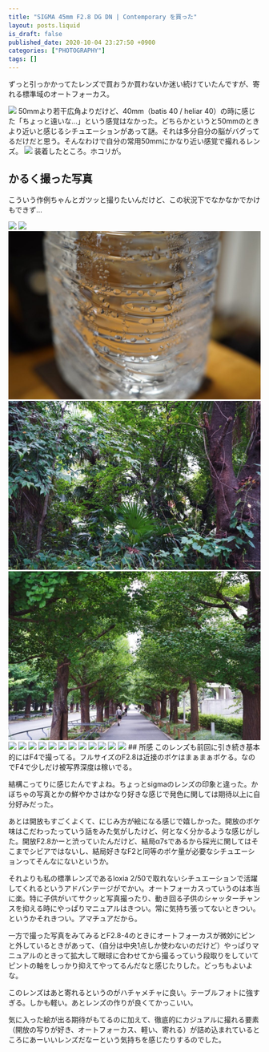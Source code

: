 ```yaml
---
title: "SIGMA 45mm F2.8 DG DN | Contemporary を買った"
layout: posts.liquid
is_draft: false
published_date: 2020-10-04 23:27:50 +0900
categories: ["PHOTOGRAPHY"]
tags: []
---
```


ずっと引っかかってたレンズで買おうか買わないか迷い続けていたんですが、寄れる標準域のオートフォーカス。

<img class="in_article" src="https://www.sigma-global.com/common/lenses/cas/product/contemporary/c019_45_28/index/images/mount-image_e.jpg">
50mmより若干広角よりだけど、40mm（batis 40 / heliar 40）の時に感じた「ちょっと遠いな...」という感覚はなかった。どちらかというと50mmのときより近いと感じるシチュエーションがあって謎。それは多分自分の脳がバグってるだけだと思う。そんなわけで自分の常用50mmにかなり近い感覚で撮れるレンズ。

<img class="in_article" src="https://lh3.googleusercontent.com/V3NIZCEMPtawB5c2DD0m5bGygJyHDcSKHsGupiqSCGU0VZ4NnETeeWjsPzzFyUw_FGBmejDEW2I9AMd4EZmuS0JRyKR2zQ0T4KrrzKwbV1bWjxz2kh1L40HnBl1jJjDT__ojfNgLC-mNV06ol3blvS4SOtQXPFT4V176kuhefsy7isQByD3w4QElS312atiw1p_1QiCfy8hmZJZmFr2cVF9IqGlF7G1Rycqv8cbjvaN3ighC5IfZt2Hd7lj_FqVWF8R28WPObezi8GSP4YovrUSB4jQXL3PZTfXM-oRUbzuroYyIP0S2u_5bi2z3JhJcF4k_PO9QCq44VS91DbLPCxc62Kpjtp4NhDiiWMkJhHiVs5z9pYcnU884kXgCVJvpcWcaYfQYh2RbVdPo0QrUAEzCSeF-_dYdxVzLsQWjZAOPxm_g0gm3YWu3mSsl9446yTaZZfIFdm9eRIXVJvT0F8Gi5bCC2RAaf6U1OuoePbFyEebQErmf70g63I49wocFviL1zRGiN6u2NetX8FmIDw6Y9M9WqAz2fa2-xqq0DFLZvrL3nuX53IhfKxvwgwj6QJln6RfZZmQmU3R8fY8N45y-F5W4thUfZKlA7DRNGRyxP9YV9O_nAdi0hXS8WEkvuxORW9aoEKw3vZDJEX-RepFVjQlcrPlRfGF3wJwtaJZKI0EiN0WQTr4Ce6Eegyc=w1346-h897-no?authuser=2">
装着したところ。ホコリが。

## かるく撮った写真
こういう作例ちゃんとガツッと撮りたいんだけど、この状況下でなかなかでかけもできず...

<img class="in_article" src="/public/images/2020/10/DSC06264-1024x684.jpg">
<img class="in_article" src="/public/images/2020/10/DSC06268-1024x684.jpg">
<img class="in_article" src="/public/images/2020/10/DSC06245-1024x684.jpg">
<img class="in_article" src="/public/images/2020/10/211909B6-138A-47EB-A1DE-07894E6D0748-E9B799DE-AC86-407A-B151-2C5303187649-1024x684.jpg">
<img class="in_article" src="/public/images/2020/10/4C21D516-A150-403A-A15A-0EB14A9DBB94-2397205C-95AF-4E74-80E2-B90359282384-1024x684.jpg">
<img class="in_article" src="/public/images/2020/10/DSC06531-1024x684.jpg">
<img class="in_article" src="/public/images/2020/10/DSC06530-1024x684.jpg">
<img class="in_article" src="/public/images/2020/10/DSC06518-1024x684.jpg">
<img class="in_article" src="/public/images/2020/10/DSC06512-1024x684.jpg">
<img class="in_article" src="/public/images/2020/10/DSC06505-1-1024x684.jpg">
<img class="in_article" src="/public/images/2020/10/DSC06499-684x1024.jpg">
<img class="in_article" src="/public/images/2020/10/DSC06493-1024x684.jpg">
<img class="in_article" src="/public/images/2020/10/DSC06492-1024x684.jpg">
<img class="in_article" src="/public/images/2020/10/DSC06491-684x1024.jpg">
<img class="in_article" src="/public/images/2020/10/DSC06481-1024x684.jpg">
<img class="in_article" src="/public/images/2020/10/DSC06469-1024x684.jpg">
<img class="in_article" src="/public/images/2020/10/DSC06458-1024x684.jpg">
## 所感
このレンズも前回に引き続き基本的にはF4で撮ってる。フルサイズのF2.8は近接のボケはまぁまぁボケる。なのでF4で少しだけ被写界深度は稼いでる。

結構こってりに感じたんですよね。ちょっとsigmaのレンズの印象と違った。かぼちゃの写真とかの鮮やかさはかなり好きな感じで発色に関しては期待以上に自分好みだった。

あとは開放もすごくよくて、にじみ方が絵になる感じで嬉しかった。開放のボケ味はこだわったっていう話をみた気がしたけど、何となく分かるような感じがした。開放F2.8かーと渋っていたんだけど、結局α7sであるから採光に関してはそこまでシビアではないし、結局好きなF2と同等のボケ量が必要なシチュエーションってそんなにないというか。

それよりも私の標準レンズであるloxia 2/50で取れないシチュエーションで活躍してくれるというアドバンテージがでかい。オートフォーカスっていうのは本当に楽。特に子供がいてサクッと写真撮ったり、動き回る子供のシャッターチャンスを抑える時にやっぱりマニュアルはきつい。常に気持ち張ってないときつい。というかそれきつい。アマチュアだから。

一方で撮った写真をみてみるとF2.8-4のときにオートフォーカスが微妙にピンと外しているときがあって、（自分は中央1点しか使わないのだけど）やっぱりマニュアルのときって拡大して眼球に合わせてから撮るっていう段取りをしていてピントの軸をしっかり抑えてやってるんだなと感じたりした。どっちもよいよな。

このレンズはあと寄れるというのがハチャメチャに良い。テーブルフォトに強すぎる。しかも軽い。あとレンズの作りが良くてかっこいい。

気に入った絵が出る期待がもてるのに加えて、徹底的にカジュアルに撮れる要素（開放の写りが好き、オートフォーカス、軽い、寄れる）が詰め込まれているところにあーいいレンズだなーという気持ちを感じたりするのでした。


